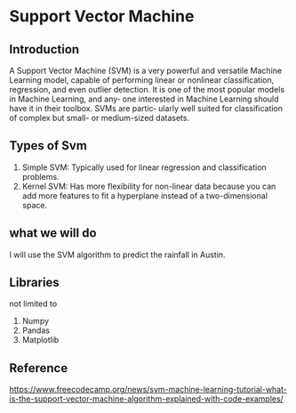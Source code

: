 # Support Vector Machine #

##  Introduction ##

A Support Vector Machine (SVM) is a very powerful and versatile Machine Learning model, capable of performing linear or nonlinear classification, regression, and even outlier detection. It is one of the most popular models in Machine Learning, and any‐ one interested in Machine Learning should have it in their toolbox. SVMs are partic‐ ularly well suited for classification of complex but small- or medium-sized datasets.


## Types of Svm ##

1. Simple SVM: Typically used for linear regression and classification problems.
2. Kernel SVM: Has more flexibility for non-linear data because you can add more features to fit a hyperplane instead of a two-dimensional space.

## what we will do ##

I will use the SVM algorithm to predict the rainfall in Austin.

## Libraries ##
not limited to
1. Numpy
2. Pandas
3. Matplotlib

## Reference ##

https://www.freecodecamp.org/news/svm-machine-learning-tutorial-what-is-the-support-vector-machine-algorithm-explained-with-code-examples/
